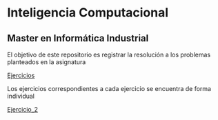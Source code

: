 # Inteligencia Computacional

## Master en Informática Industrial

El objetivo de este repositorio es registrar la resolución a los problemas planteados en la asignatura

[Ejercicios](Ejercicios.md)

Los ejercicios correspondientes a cada ejercicio se encuentra de forma individual

[Ejercicio_2](ejercicio2.md)
